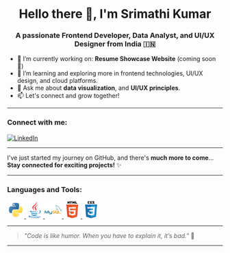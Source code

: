 <h1 align="center">Hello there 👋, I'm Srimathi Kumar</h1>
<h3 align="center">A passionate Frontend Developer, Data Analyst, and UI/UX Designer from India 🇮🇳</h3>

- 🔭 I’m currently working on: **Resume Showcase Website** (coming soon 🚀)  
- 🌱 I’m learning and exploring more in frontend technologies, UI/UX design, and cloud platforms.  
- 💬 Ask me about **data visualization**, and **UI/UX principles**.  
- 📫 Let's connect and grow together!

---

<h3 align="left">Connect with me:</h3>
<p align="left">
  <a href="https://www.linkedin.com/in/sandhya-k-848905271?utm_source=share&utm_campaign=share_via&utm_content=profile&utm_medium=android_app" target="_blank">
    <img align="center" src="https://raw.githubusercontent.com/rahuldkjain/github-profile-readme-generator/master/src/images/icons/Social/linked-in-alt.svg" alt="LinkedIn" height="30" width="40" />
  </a>
</p>

---

I've just started my journey on GitHub, and there's **much more to come**...  
**Stay connected for exciting projects!** ✨

---

<h3 align="left">Languages and Tools:</h3>
<p align="left">
  <a href="https://www.python.org" target="_blank" rel="noreferrer">
    <img src="https://raw.githubusercontent.com/devicons/devicon/master/icons/python/python-original.svg" alt="Python" width="40" height="40"/>
  </a>
  <a href="https://www.java.com" target="_blank" rel="noreferrer">
    <img src="https://raw.githubusercontent.com/devicons/devicon/master/icons/java/java-original.svg" alt="Java" width="40" height="40"/>
  </a>
  <a href="https://www.mysql.com/" target="_blank" rel="noreferrer">
    <img src="https://raw.githubusercontent.com/devicons/devicon/master/icons/mysql/mysql-original-wordmark.svg" alt="SQL (MySQL)" width="40" height="40"/>
  </a>
  <a href="https://www.w3.org/html/" target="_blank" rel="noreferrer">
    <img src="https://raw.githubusercontent.com/devicons/devicon/master/icons/html5/html5-original-wordmark.svg" alt="HTML5" width="40" height="40"/>
  </a>
  <a href="https://developer.mozilla.org/en-US/docs/Web/CSS" target="_blank" rel="noreferrer">
    <img src="https://raw.githubusercontent.com/devicons/devicon/master/icons/css3/css3-original-wordmark.svg" alt="CSS3" width="40" height="40"/>
  </a>
</p>

---

> *"Code is like humor. When you have to explain it, it’s bad."* 💬

---
